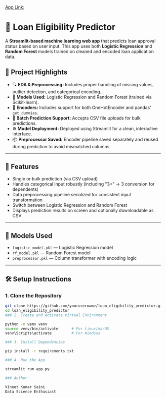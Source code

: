 [App Link:](https://loneeligibilitypredictor-unqjj5mqgnvhwv43khvsjz.streamlit.app/)
# 🏦 Loan Eligibility Predictor

A **Streamlit-based machine learning web app** that predicts loan approval status based on user input. This app uses both **Logistic Regression** and **Random Forest** models trained on cleaned and encoded loan application data.

## 📌 Project Highlights

- 🔍 **EDA & Preprocessing:** Includes proper handling of missing values, outlier detection, and categorical encoding.
- 🧠 **Models Used:** Logistic Regression and Random Forest (trained via Scikit-learn).
- 🧮 **Encoders:** Includes support for both OneHotEncoder and pandas' `get_dummies`.
- 🎯 **Batch Prediction Support:** Accepts CSV file uploads for bulk predictions.
- ⚙️ **Model Deployment:** Deployed using Streamlit for a clean, interactive interface.
- 📦 **Preprocessor Saved:** Encoder pipeline saved separately and reused during prediction to avoid mismatched columns.

---

## 🚀 Features

- Single or bulk prediction (via CSV upload)
- Handles categorical input robustly (including "3+" → 3 conversion for dependents)
- Data preprocessing pipeline serialized for consistent input transformation
- Switch between Logistic Regression and Random Forest
- Displays prediction results on screen and optionally downloadable as CSV

---

## 🧪 Models Used

- `logistic_model.pkl` — Logistic Regression model
- `rf_model.pkl` — Random Forest model
- `preprocessor.pkl` — Column transformer with encoding logic

---

## 🛠 Setup Instructions

### 1. Clone the Repository

```bash
git clone https://github.com/yourusername/loan_eligibility_predictor.git
cd loan_eligibility_predictor
### 2. Create and Activate Virtual Environment

python -m venv venv
source venv/bin/activate      # For Linux/macOS
venv\Scripts\activate         # For Windows

### 3. Install Dependencies

pip install -r requirements.txt

### 4. Run the App

streamlit run app.py

### Author

Vineet Kumar Saini
Data Science Enthusiast
